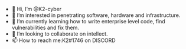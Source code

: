 - 👋 Hi, I’m @K2-cyber
- 👀 I’m interested in penetrating software, hardware and infrastructure.
- 🌱 I’m currently learning how to write enterprise level code, find vulnerabilities and fix them.
- 💞️ I’m looking to collaborate on intellect.
- 📫 How to reach me:K2#1746   on DISCORD

<!---
K2-cyber/K2-cyber is a ✨ special ✨ repository because its `README.md` (this file) appears on your GitHub profile.
You can click the Preview link to take a look at your changes.
--->
